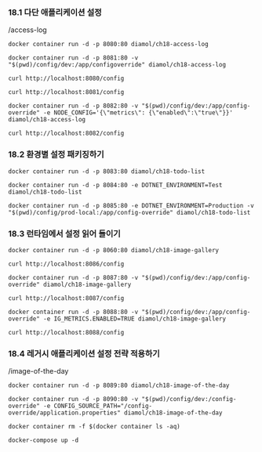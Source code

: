 ### 18.1 다단 애플리케이션 설정

/access-log

``docker container run -d -p 8080:80 diamol/ch18-access-log``

``docker container run -d -p 8081:80 -v "$(pwd)/config/dev:/app/configoverride" diamol/ch18-access-log``

``curl http://localhost:8080/config``

``curl http://localhost:8081/config``

``docker container run -d -p 8082:80 -v "$(pwd)/config/dev:/app/config-override" -e NODE_CONFIG='{\"metrics\": {\"enabled\":\"true\"}}' diamol/ch18-access-log``

``curl http://localhost:8082/config``

### 18.2 환경별 설정 패키징하기

``docker container run -d -p 8083:80 diamol/ch18-todo-list``

``docker container run -d -p 8084:80 -e DOTNET_ENVIRONMENT=Test diamol/ch18-todo-list``

``docker container run -d -p 8085:80 -e DOTNET_ENVIRONMENT=Production -v "$(pwd)/config/prod-local:/app/config-override" diamol/ch18-todo-list``

### 18.3 런타임에서 설정 읽어 들이기

``docker container run -d -p 8060:80 diamol/ch18-image-gallery``

``curl http://localhost:8086/config``

``docker container run -d -p 8087:80 -v "$(pwd)/config/dev:/app/config-override" diamol/ch18-image-gallery``

``curl http://localhost:8087/config``

``docker container run -d -p 8088:80 -v "$(pwd)/config/dev:/app/config-override" -e IG_METRICS.ENABLED=TRUE diamol/ch18-image-gallery``

``curl http://localhost:8088/config``

### 18.4 레거시 애플리케이션 설정 전략 적용하기

/image-of-the-day

``docker container run -d -p 8089:80 diamol/ch18-image-of-the-day``

``docker container run -d -p 8090:80 -v "$(pwd)/config/dev:/config-override" -e CONFIG_SOURCE_PATH="/config-override/application.properties" diamol/ch18-image-of-the-day``

``docker container rm -f $(docker container ls -aq)``

``docker-compose up -d``

